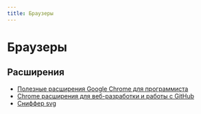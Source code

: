 ```yaml
---
title: Браузеры
---
```


# Браузеры

## Расширения

- [Полезные расширения Google Chrome для программиста](https://m.habr.com/ru/post/459576/)
- [Chrome расширения для веб-разработки и работы с GitHub](https://m.habr.com/ru/post/446244/)
- [Сниффер svg](https://github.com/rossmoody/svg-gobbler)